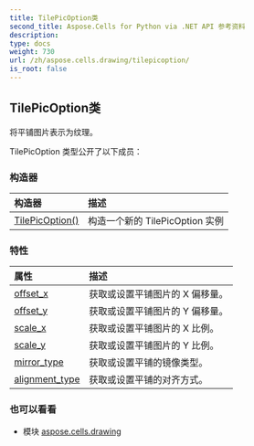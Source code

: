 ```yaml
---
title: TilePicOption类
second_title: Aspose.Cells for Python via .NET API 参考资料
description:
type: docs
weight: 730
url: /zh/aspose.cells.drawing/tilepicoption/
is_root: false
---
```

## TilePicOption类
将平铺图片表示为纹理。



TilePicOption 类型公开了以下成员：

### 构造器
|构造器|描述|
| :- | :- |
| [TilePicOption()](/cells/python-net/zh/aspose.cells.drawing/tilepicoption/__init__/#) |构造一个新的 TilePicOption 实例|


### 特性
|属性|描述|
| :- | :- |
| [offset_x](/cells/python-net/zh/aspose.cells.drawing/tilepicoption/offset_x) |获取或设置平铺图片的 X 偏移量。|
| [offset_y](/cells/python-net/zh/aspose.cells.drawing/tilepicoption/offset_y) |获取或设置平铺图片的 Y 偏移量。|
| [scale_x](/cells/python-net/zh/aspose.cells.drawing/tilepicoption/scale_x) |获取或设置平铺图片的 X 比例。|
| [scale_y](/cells/python-net/zh/aspose.cells.drawing/tilepicoption/scale_y) |获取或设置平铺图片的 Y 比例。|
| [mirror_type](/cells/python-net/zh/aspose.cells.drawing/tilepicoption/mirror_type) |获取或设置平铺的镜像类型。|
| [alignment_type](/cells/python-net/zh/aspose.cells.drawing/tilepicoption/alignment_type) |获取或设置平铺的对齐方式。|



### 也可以看看
* 模块 [aspose.cells.drawing](..)
